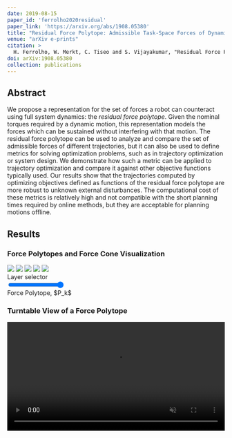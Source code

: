 ```yaml
---
date: 2019-08-15
paper_id: 'ferrolho2020residual'
paper_link: 'https://arxiv.org/abs/1908.05380'
title: "Residual Force Polytope: Admissible Task-Space Forces of Dynamic Trajectories"
venue: "arXiv e-prints"
citation: >
  H. Ferrolho, W. Merkt, C. Tiseo and S. Vijayakumar, "Residual Force Polytope: Admissible Task-Space Forces of Dynamic Trajectories", in <em>arXiv e-prints</em>, p. arXiv:1908.05380, Jul. 2020.
doi: arXiv:1908.05380
collection: publications
---
```


<link rel="stylesheet" href="{{ "/assets/css/custom/ferrolho2019comparing.css" | absolute_url }}">

## Abstract

We propose a representation for the set of forces a robot can counteract using full system dynamics: the <em>residual force polytope</em>.
Given the nominal torques required by a dynamic motion, this representation models the forces which can be sustained without interfering with that motion.
The residual force polytope can be used to analyze and compare the set of admissible forces of different trajectories, but it can also be used to define metrics for solving optimization problems, such as in trajectory optimization or system design.
We demonstrate how such a metric can be applied to trajectory optimization and compare it against other objective functions typically used.
Our results show that the trajectories computed by optimizing objectives defined as functions of the residual force polytope are more robust to unknown external disturbances.
The computational cost of these metrics is relatively high and not compatible with the short planning times required by online methods, but they are acceptable for planning motions offline.

## Results

### Force Polytopes and Force Cone Visualization

<div style="margin-bottom: 1.3em">
  <div class="imageContainer">
    <img src="{{ "/images/ferrolho2019comparing/1.png" | absolute_url }}" class="ghost" />
    <img src="{{ "/images/ferrolho2019comparing/1.png" | absolute_url }}" id="layer1" />
    <img src="{{ "/images/ferrolho2019comparing/4.png" | absolute_url }}" id="layer2" />
    <img src="{{ "/images/ferrolho2019comparing/3.png" | absolute_url }}" id="layer3" />
    <img src="{{ "/images/ferrolho2019comparing/2.png" | absolute_url }}" id="layer4" />
  </div>
  Layer selector
  <div class="container">
    <div class="left"  style="width: 40%;"><input type="range" min="1" max="4" value="4" class="slider" id="myRange4"></div>
    <div class="right" style="width: 60%;"><span id="demo4">Force Polytope, $P_k$</span></div>
    <div style="clear: both"></div>
  </div>
</div>

### Turntable View of a Force Polytope

<div style="text-align: center;">
  <video width="100%" autoplay loop muted>
    <source src="{{ "/videos/ferrolho2019comparing/force_polytope.mp4" | absolute_url }}" type="video/mp4">
    Your browser does not support the video tag.
  </video>
</div>

<script src="{{ "/assets/js/custom/ferrolho2020residual.js" | absolute_url }}"></script>
